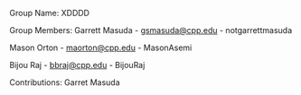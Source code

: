 Group Name:
XDDDD
 
Group Members:
Garrett Masuda - gsmasuda@cpp.edu - notgarrettmasuda

Mason Orton - maorton@cpp.edu - MasonAsemi

Bijou Raj - bbraj@cpp.edu - BijouRaj

Contributions:
Garret Masuda 
